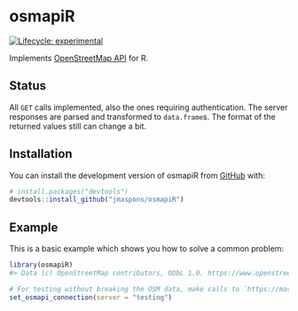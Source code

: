 
<!-- README.md is generated from README.Rmd. Please edit that file -->

# osmapiR

<!-- badges: start -->

[![Lifecycle:
experimental](https://img.shields.io/badge/lifecycle-experimental-orange.svg)](https://lifecycle.r-lib.org/articles/stages.html#experimental)
<!-- badges: end -->

Implements [OpenStreetMap
API](https://wiki.openstreetmap.org/wiki/API_v0.6) for R.

## Status

All `GET` calls implemented, also the ones requiring authentication. The
server responses are parsed and transformed to `data.frame`s. The format
of the returned values still can change a bit.

## Installation

You can install the development version of osmapiR from
[GitHub](https://github.com/) with:

``` r
# install.packages("devtools")
devtools::install_github("jmaspons/osmapiR")
```

## Example

This is a basic example which shows you how to solve a common problem:

``` r
library(osmapiR)
#> Data (c) OpenStreetMap contributors, ODbL 1.0. https://www.openstreetmap.org/copyright

# For testing without breaking the OSM data, make calls to `https://master.apis.dev.openstreetmap.org`
set_osmapi_connection(server = "testing")
```
